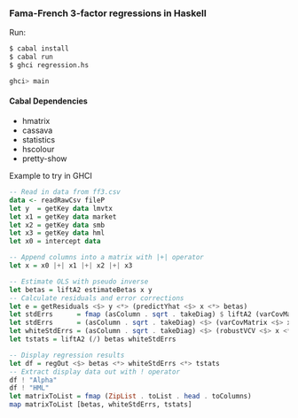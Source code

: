 

### Fama-French 3-factor regressions in Haskell


Run:
```bash
$ cabal install
$ cabal run
$ ghci regression.hs
```
```haskell
ghci> main
```

#### Cabal Dependencies
- hmatrix
- cassava
- statistics
- hscolour
- pretty-show

Example to try in GHCI
```haskell
-- Read in data from ff3.csv
data <- readRawCsv fileP
let y  = getKey data lmvtx
let x1 = getKey data market
let x2 = getKey data smb
let x3 = getKey data hml
let x0 = intercept data

-- Append columns into a matrix with |+| operator
let x = x0 |+| x1 |+| x2 |+| x3

-- Estimate OLS with pseudo inverse
let betas = liftA2 estimateBetas x y
-- Calculate residuals and error corrections
let e = getResiduals <$> y <*> (predictYhat <$> x <*> betas)
let stdErrs      = fmap (asColumn . sqrt . takeDiag) $ liftA2 (varCovMatrix) x e
let stdErrs      = (asColumn . sqrt . takeDiag) <$> (varCovMatrix <$> x <*> e)
let whiteStdErrs = (asColumn . sqrt . takeDiag) <$> (robustVCV <$> x <*> e)
let tstats = liftA2 (/) betas whiteStdErrs

-- Display regression results
let df = regOut <$> betas <*> whiteStdErrs <*> tstats
-- Extract display data out with ! operator
df ! "Alpha"
df ! "HML"
let matrixToList = fmap (ZipList . toList . head . toColumns)
map matrixToList [betas, whiteStdErrs, tstats]

```
